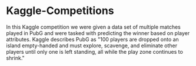 # Kaggle-Competitions

In this Kaggle competition we were given a data set of multiple matches played in PubG and were tasked with predicting the winner based on player attributes. Kaggle describes PubG as "100 players are dropped onto an island empty-handed and must explore, scavenge, and eliminate other players until only one is left standing, all while the play zone continues to shrink."

